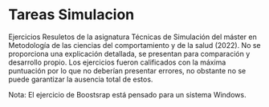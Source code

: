 # Tareas Simulacion
Ejercicios Resuletos de la asignatura Técnicas de Simulación del máster en Metodología de las ciencias del comportamiento y de la salud (2022). No se proporciona una explicación detallada, se presentan para comparación y desarrollo propio. Los ejercicios fueron calificados con la máxima puntuación por lo que no deberían presentar errores, no obstante no se puede garantizar la ausencia total de estos. 

Nota: El ejercicio de Boostsrap está pensado para un sistema Windows.




